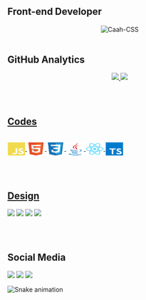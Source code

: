 ## Front-end Developer
<div align="center">
  <img align="center" alt="Caah-CSS"  src="https://user-images.githubusercontent.com/101530916/169306996-9b37acb1-153f-4103-b2ea-f64f81453a07.png">
</div>

<br>

## GitHub Analytics

<div align="center">
  <a href="https://github.com/caahcavalcantte">
  <img height="120em"  src="https://github-readme-stats.vercel.app/api/top-langs/?username=caahcavalcantte&show_icons=true&theme=vue-dark&include_all_commits=true&count_private=true"/>
  <img height="120em"  src="https://github-readme-stats.vercel.app/api/top-langs/?username=caahcavalcantte&layout=compact&langs_count=7&theme=vue"/>
</div>
  
<br><br>
## Codes 
  
<div style="display: inline_block"><br>
  <img align="center" alt="Caah-Js" height="30" width="40" src="https://raw.githubusercontent.com/devicons/devicon/master/icons/javascript/javascript-plain.svg">
  <img align="center" alt="Caah-HTML" height="30" width="40" src="https://raw.githubusercontent.com/devicons/devicon/master/icons/html5/html5-original.svg">
  <img align="center" alt="Caah-CSS" height="30" width="40" src="https://raw.githubusercontent.com/devicons/devicon/master/icons/css3/css3-original.svg">
  <img align="center" alt="Caah-CSS" height="30" width="40" src="https://raw.githubusercontent.com/devicons/devicon/master/icons/java/java-original.svg">
  <img align="center" alt="Caah-CSS" height="30" width="40" src="https://raw.githubusercontent.com/devicons/devicon/master/icons/react/react-original.svg">
  <img align="center" alt="Caah-CSS" height="30" width="40" src="https://raw.githubusercontent.com/devicons/devicon/master/icons/typescript/typescript-plain.svg">
  
<!--    <img align="right" alt="Caah-CSS" height="100" width="160" src="https://user-images.githubusercontent.com/101530916/169401068-dc791cda-125d-49ee-9731-6baf27aa93b4.jpg"> -->
</div>
 
<br><br>

## Design  
  
<div> 
   <img src="https://img.shields.io/badge/Adobe%20Photoshop-31A8FF?style=for-the-badge&logo=Adobe%20Photoshop&logoColor=black" target="_blank"></a>
   <img src="https://img.shields.io/badge/Figma-F24E1E?style=for-the-badge&logo=figma&logoColor=white" target="_blank"></a>
   <img src="https://img.shields.io/badge/Adobe%20Lightroom-31A8FF?style=for-the-badge&logo=Adobe%20Lightroom&logoColor=white" target="_blank"></a>
   <img src="https://img.shields.io/badge/Adobe%20XD-470137?style=for-the-badge&logo=Adobe%20XD&logoColor=#FF61F6" target="_blank"></a> 
</div>
  
<br><br>

## Social Media  
  
<div> 
  <a href="https://instagram.com/cassiacavalcante.fotografia" target="_blank"><img src="https://img.shields.io/badge/-Instagram-%23E4405F?style=for-the-badge&logo=instagram&logoColor=white" target="_blank"></a>
   <a href = "mailto:cacavallcantte@gmail.com"><img src="https://img.shields.io/badge/-Gmail-%23333?style=for-the-badge&logo=gmail&logoColor=white" target="_blank"></a>
  <a href="https://www.linkedin.com/in/cassia-cavalcante-2b79b41a0" target="_blank"><img src="https://img.shields.io/badge/-LinkedIn-%230077B5?style=for-the-badge&logo=linkedin&logoColor=white" target="_blank"></a> 

 
</div>
  
  ![Snake animation](https://github.com/caahcavalcantte/caahcavalcantte/blob/output/github-contribution-grid-snake.svg)

